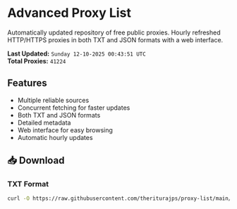 # Advanced Proxy List

Automatically updated repository of free public proxies. Hourly refreshed HTTP/HTTPS proxies in both TXT and JSON formats with a web interface.

**Last Updated:** `Sunday 12-10-2025 00:43:51 UTC`  
**Total Proxies:** `41224`

## Features
- Multiple reliable sources
- Concurrent fetching for faster updates
- Both TXT and JSON formats
- Detailed metadata
- Web interface for easy browsing
- Automatic hourly updates

## 📥 Download

### TXT Format
```bash
curl -O https://raw.githubusercontent.com/theriturajps/proxy-list/main/proxies.txt